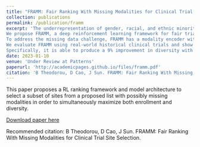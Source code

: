 ```yaml
---
title: "FRAMM: Fair Ranking With Missing Modalities for Clinical Trial Site Selection"
collection: publications
permalink: /publication/framm
excerpt: 'The underrepresentation of gender, racial, and ethnic minorities in clinical trials is a problem undermining the efficacy of treatments on minorities and preventing precise estimates of the effects within these subgroups. 
We propose FRAMM, a deep reinforcement learning framework for fair trial site selection to help address this problem. We focus on two real-world challenges: the data modalities used to guide selection are often incomplete for many potential trial sites, and the site selection needs to simultaneously optimize for both enrollment and diversity.
To address the missing data challenge, FRAMM has a modality encoder with a masked cross-attention mechanism for bypassing missing data. To make efficient trade-offs, FRAMM uses deep reinforcement learning with a reward function designed to simultaneously optimize for both enrollment and fairness. 
We evaluate FRAMM using real-world historical clinical trials and show that it outperforms the leading baseline in enrollment-only settings while also greatly improving diversity. 
Specifically, it is able to produce a 9% improvement in diversity with similar enrollment levels over the leading baselines. That improved diversity is further manifested in achieving up to a 14% increase in Hispanic enrollment, 27% increase in Black enrollment, and 60% increase in Asian enrollment compared to selecting sites with an enrollment-only model.'
date: 2023-01-10
venue: 'Under Review at Patterns'
paperurl: 'http://academicpages.github.io/files/framm.pdf'
citation: 'B Theodorou, D Cao, J Sun. FRAMM: Fair Ranking With Missing Modalities for Clinical Trial Site Selection.'
---
```

This paper proposes a RL ranking framework and model architecture to select a subset of sites from a proposed list with possibly missing modalities in order to simultaneously maximize both enrollment and diversity.

[Download paper here](http://academicpages.github.io/files/framm.pdf)

Recommended citation: B Theodorou, D Cao, J Sun. FRAMM: Fair Ranking With Missing Modalities for Clinical Trial Site Selection.